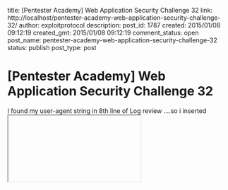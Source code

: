 title: [Pentester Academy] Web Application Security Challenge 32
link: http://localhost/pentester-academy-web-application-security-challenge-32/
author: exploitprotocol
description: 
post_id: 1787
created: 2015/01/08 09:12:19
created_gmt: 2015/01/08 09:12:19
comment_status: open
post_name: pentester-academy-web-application-security-challenge-32
status: publish
post_type: post

# [Pentester Academy] Web Application Security Challenge 32

I found my user-agent string in 8th line of Log review ....so i inserted **<iframe src="" onmouseover="alert(document.cookie)">**; in user-agent header of the request. ![](https://i.imgur.com/D5fGSHm.png) ![](https://i.imgur.com/jYFMTET.png)